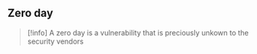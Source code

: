 ## **Zero day**


>[!info]
>A zero day is a vulnerability that is preciously unkown to the security vendors 

